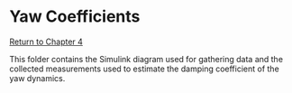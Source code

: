 # Yaw Coefficients

[Return to Chapter 4](../Chapter%204.md)

This folder contains the Simulink diagram used for gathering data and the collected measurements used to estimate the damping coefficient of the yaw dynamics.
